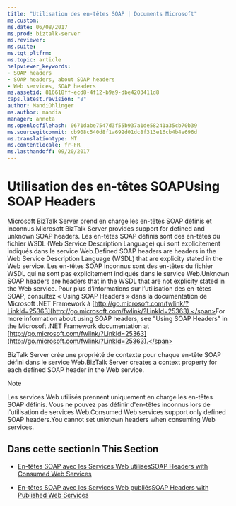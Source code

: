 ```yaml
---
title: "Utilisation des en-têtes SOAP | Documents Microsoft"
ms.custom: 
ms.date: 06/08/2017
ms.prod: biztalk-server
ms.reviewer: 
ms.suite: 
ms.tgt_pltfrm: 
ms.topic: article
helpviewer_keywords:
- SOAP headers
- SOAP headers, about SOAP headers
- Web services, SOAP headers
ms.assetid: 816618ff-ecd8-4f12-b9a9-dbe4203411d8
caps.latest.revision: "8"
author: MandiOhlinger
ms.author: mandia
manager: anneta
ms.openlocfilehash: 0671dabe7547d3f55b937a1de58241a35cb70b39
ms.sourcegitcommit: cb908c540d8f1a692d01dc8f313e16cb4b4e696d
ms.translationtype: MT
ms.contentlocale: fr-FR
ms.lasthandoff: 09/20/2017
---
```

# <a name="using-soap-headers"></a><span data-ttu-id="a7f20-102">Utilisation des en-têtes SOAP</span><span class="sxs-lookup"><span data-stu-id="a7f20-102">Using SOAP Headers</span></span>
<span data-ttu-id="a7f20-103">Microsoft BizTalk Server prend en charge les en-têtes SOAP définis et inconnus.</span><span class="sxs-lookup"><span data-stu-id="a7f20-103">Microsoft BizTalk Server provides support for defined and unknown SOAP headers.</span></span> <span data-ttu-id="a7f20-104">Les en-têtes SOAP définis sont des en-têtes du fichier WSDL (Web Service Description Language) qui sont explicitement indiqués dans le service Web.</span><span class="sxs-lookup"><span data-stu-id="a7f20-104">Defined SOAP headers are headers in the Web Service Description Language (WSDL) that are explicity stated in the Web service.</span></span> <span data-ttu-id="a7f20-105">Les en-têtes SOAP inconnus sont des en-têtes du fichier WSDL qui ne sont pas explicitement indiqués dans le service Web.</span><span class="sxs-lookup"><span data-stu-id="a7f20-105">Unknown SOAP headers are headers that in the WSDL that are not explicity stated in the Web service.</span></span> <span data-ttu-id="a7f20-106">Pour plus d’informations sur l’utilisation des en-têtes SOAP, consultez « Using SOAP Headers » dans la documentation de Microsoft .NET Framework à [http://go.microsoft.com/fwlink/?LinkId=25363](http://go.microsoft.com/fwlink/?LinkId=25363).</span><span class="sxs-lookup"><span data-stu-id="a7f20-106">For more information about using SOAP headers, see "Using SOAP Headers" in the Microsoft .NET Framework documentation at [http://go.microsoft.com/fwlink/?LinkId=25363](http://go.microsoft.com/fwlink/?LinkId=25363).</span></span>  
  
 <span data-ttu-id="a7f20-107">BizTalk Server crée une propriété de contexte pour chaque en-tête SOAP défini dans le service Web.</span><span class="sxs-lookup"><span data-stu-id="a7f20-107">BizTalk Server creates a context property for each defined SOAP header in the Web service.</span></span>  
  
> [!NOTE]
>  <span data-ttu-id="a7f20-108">Les services Web utilisés prennent uniquement en charge les en-têtes SOAP définis. Vous ne pouvez pas définir d'en-têtes inconnus lors de l'utilisation de services Web.</span><span class="sxs-lookup"><span data-stu-id="a7f20-108">Consumed Web services support only defined SOAP headers.You cannot set unknown headers when consuming Web services.</span></span>  
  
## <a name="in-this-section"></a><span data-ttu-id="a7f20-109">Dans cette section</span><span class="sxs-lookup"><span data-stu-id="a7f20-109">In This Section</span></span>  
  
-   [<span data-ttu-id="a7f20-110">En-têtes SOAP avec les Services Web utilisés</span><span class="sxs-lookup"><span data-stu-id="a7f20-110">SOAP Headers with Consumed Web Services</span></span>](../core/soap-headers-with-consumed-web-services.md)  
  
-   [<span data-ttu-id="a7f20-111">En-têtes SOAP avec les Services Web publiés</span><span class="sxs-lookup"><span data-stu-id="a7f20-111">SOAP Headers with Published Web Services</span></span>](../core/soap-headers-with-published-web-services.md)